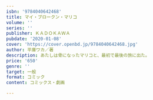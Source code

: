 ```yaml
---
isbn: '9784040642468'
title: マイ・ブロークン・マリコ
volume: ''
series: ''
publisher: ＫＡＤＯＫＡＷＡ
pubdate: '2020-01-08'
cover: 'https://cover.openbd.jp/9784040642468.jpg'
author: 平庫ワカ／著
description: あたしは骨になったマリコと、最初で最後の旅に出た。
price: '650'
genre: ''
target: 一般
format: コミック
content: コミックス・劇画

---
```

